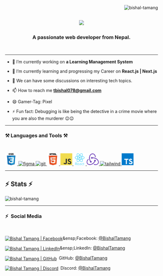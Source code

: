  <img align="right" src="https://komarev.com/ghpvc/?username=bishal-tamang&label=Profile%20views&color=0e75b6&style=flat" alt="bishal-tamang" />

 <h1 align="center">
    <img src="https://readme-typing-svg.herokuapp.com/?font=Righteous&size=35&center=true&vCenter=true&width=500&height=70&duration=3000&lines=Hey+There!+👋;+I'm+Bishal+Tamang!;" />
</h1>

<h3 align="center">A passionate web developer from Nepal.</h3>

<br/>
<hr />

<div align="left">
 
 - 🔭 I’m currently working on **a Learning Management System**
 
 - 🌱 I’m currently learning and progressing my Career on **React.js | Next.js**
 
- 💬  We can have some discussions on interesting tech topics.

- 📫  How to reach me **tbishal078@gmail.com**

- 😄  Gamer-Tag: Pixel
  
- ⚡  Fun fact: Debugging is like being the detective in a crime movie where you are also the murderer 😉😉

 </div>

 <hr />

<h3 align="left">⚒️ Languages and Tools ⚒️</h3>
<br />
<p align="left"> <a href="https://www.w3schools.com/css/" target="_blank" rel="noreferrer"> <img src="https://raw.githubusercontent.com/devicons/devicon/master/icons/css3/css3-original-wordmark.svg" alt="css3" width="40" height="40"/> </a> <a href="https://www.figma.com/" target="_blank" rel="noreferrer"> <img src="https://www.vectorlogo.zone/logos/figma/figma-icon.svg" alt="figma" width="40" height="40"/> </a> <a href="https://git-scm.com/" target="_blank" rel="noreferrer"> <img src="https://www.vectorlogo.zone/logos/git-scm/git-scm-icon.svg" alt="git" width="40" height="40"/> </a> <a href="https://www.w3.org/html/" target="_blank" rel="noreferrer"> <img src="https://raw.githubusercontent.com/devicons/devicon/master/icons/html5/html5-original-wordmark.svg" alt="html5" width="40" height="40"/> </a> <a href="https://developer.mozilla.org/en-US/docs/Web/JavaScript" target="_blank" rel="noreferrer"> <img src="https://raw.githubusercontent.com/devicons/devicon/master/icons/javascript/javascript-original.svg" alt="javascript" width="40" height="40"/> </a> <a href="https://reactjs.org/" target="_blank" rel="noreferrer"> <img src="https://raw.githubusercontent.com/devicons/devicon/master/icons/react/react-original-wordmark.svg" alt="react" width="40" height="40"/> </a> <a href="https://redux.js.org" target="_blank" rel="noreferrer"> <img src="https://raw.githubusercontent.com/devicons/devicon/master/icons/redux/redux-original.svg" alt="redux" width="40" height="40"/> </a> <a href="https://tailwindcss.com/" target="_blank" rel="noreferrer"> <img src="https://www.vectorlogo.zone/logos/tailwindcss/tailwindcss-icon.svg" alt="tailwind" width="40" height="40"/> </a> <a href="https://www.typescriptlang.org/" target="_blank" rel="noreferrer"> <img src="https://raw.githubusercontent.com/devicons/devicon/master/icons/typescript/typescript-original.svg" alt="typescript" width="40" height="40"/> </a> </p>

<hr />


<h2 align="left">⚡ Stats ⚡</h2>


<p><img align="center" src="https://github-readme-stats.vercel.app/api/top-langs?username=bishal-tamang&show_icons=true&locale=en&layout=compact" alt="bishal-tamang" /></p>

<hr />

### ⚡&ensp;Social Media

<br />

[<img align="center" alt="Bishal Tamang | Facebook" width="28px" src="https://firebasestorage.googleapis.com/v0/b/web-johannesmilke.appspot.com/o/other%2Fsocial%2Ffacebook.png?alt=media" />]([https://www.facebook.com/profile.php?id=100011050750451](https://www.facebook.com/profile.php?id=100011050750451))&ensp;Facebook: [@BishalTamang](https://www.facebook.com/profile.php?id=100011050750451)

[<img align="center" alt="Bishal Tamang | LinkedIn" width="28px" src="https://firebasestorage.googleapis.com/v0/b/web-johannesmilke.appspot.com/o/other%2Fsocial%2Flinkedin.png?alt=media" />]([https://www.linkedin.com/in/bishal-tamang](https://www.linkedin.com/in/bishal-tamang/))&ensp;LinkedIn: [@BishalTamang](https://www.linkedin.com/in/bishal-tamang/)

[<img align="center" alt="Bishal Tamang | GitHub" width="28px" src="https://firebasestorage.googleapis.com/v0/b/web-johannesmilke.appspot.com/o/other%2Fsocial%2Fgithub.png?alt=media" />](https://github.com/Bishal-Tamang)&ensp;GitHub: [@BishalTamang](https://github.com/Bishal-Tamang)

[<img align="center" alt="Bishal Tamang | Discord" width="28px" height="28px" src="https://dcbadge.vercel.app/api/shield/650619473224663051" />](https://discord.com/users/650619473224663051)&ensp;Discord: [@BishalTamang](https://discord.com/users/650619473224663051)
